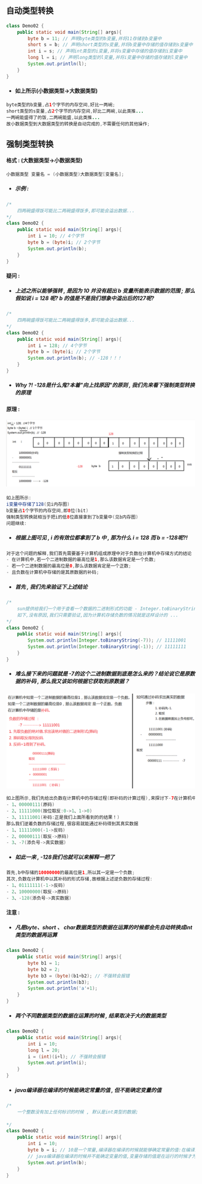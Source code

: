 ## 自动类型转换

```java
class Demo02 {
    public static void main(String[] args){
        byte b = 11; // 声明byte类型的b变量,并将11存储到b变量中
        short s = b; // 声明short类型的s变量,并将b变量中存储的值存储到s变量中
        int i = s; // 声明int类型的i变量,并将s变量中存储的值存储到i变量中
        long l = i; // 声明long类型的l变量,并将i变量中存储的值存储到l变量中
        System.out.println(l);
    }
}
```

* #### 如上所示\(小数据类型-&gt;大数据类型\)

```java
byte类型的b变量,占1个字节的内存空间,好比一两碗;
short类型的s变量,占2个字节的内存空间,好比二两碗,以此类推...
一两碗能盛得了的饭,二两碗能盛,以此类推...
故小数据类型到大数据类型的转换是自动完成的,不需要任何的其他操作;
```

## 强制类型转换

#### 格式 : \(大数据类型-&gt;小数据类型\)

```java
小数据类型 变量名 = (小数据类型)大数据类型[变量名];
```

* ##### 示例 :

```java
/*
    四两碗盛得饭可能比二两碗盛得饭多,即可能会溢出数据...
*/
class Demo02 {
    public static void main(String[] args){
        int i = 10; // 4个字节
        byte b = (byte)i; // 2个字节
        System.out.println(b);
    }
}
```

#### 疑问 :

* ##### 上述之所以能够强转 , 是因为 10 并没有超出 b 变量所能表示数据的范围 ; 那么假如说 i = 128 呢? b 的值是不是我们想象中溢出后的127呢?

```java
/*
    四两碗盛得饭可能比二两碗盛得饭多,即可能会溢出数据...
*/
class Demo02 {
    public static void main(String[] args){
        int i = 128; // 4个字节
        byte b = (byte)i; // 2个字节
        System.out.println(b); // -128！！！
    }
}
```

* ##### Why ?! -128是什么鬼?本着"向上找原因"的原则 , 我们先来看下强制类型转换的原理

#### 原理 :

#### ![](/assets/强制类型转换的原理.png)

```java
如上图所示:
i变量中存储了128(见i内存图)
b变量占1个字节的内存空间,即8位(bit)
强制类型转换就相当于把i的低8位直接拿到了b变量中(见b内存图)
问题继续:
```

* ##### 根据上图可见 , i 的有效位都拿到了 b 中 , 那为什么 i = 128 而 b = -128呢?!

```java
对于这个问题的解释,我们首先需要基于计算机组成原理中对于负数在计算机中存储方式的结论
- 在计算机中,若一个二进制数据的最高位是1,那么该数据肯定是一个负数;
- 若一个二进制数据的最高位是0,那么该数据肯定是一个正数;
- 且负数在计算机中存储的是其原数据的补码;
```

* ##### 首先 , 我们先来验证下上述结论

```java
/*
    sun提供给我们一个用于查看一个数据的二进制形式的功能 - Integer.toBinaryString(data)
    如下,没有原因,我们只需要验证,因为计算机存储负数的情况就是这样设计的 ...
*/
class Demo02 {
    public static void main(String[] args){
        System.out.println(Integer.toBinaryString(-7)); // 11111001
        System.out.println(Integer.toBinaryString(-1)); // 11111111
    }
}
```

* ##### 难么接下来的问题就是 -7的这个二进制数据到底是怎么来的？结论说它是原数据的补码 , 那么我又该如何根据它获取到原数据？

![](/assets/负数的存储过程.png)

```java
如上图所示,我们先给出负数在计算机中的存储过程(即补码的计算过程),来探讨下-7在计算机中存储的11111001到底是怎么来的:
- 1、00000111(原码)
- 2、11111000(按位取反:0->1、1->0)
- 3、11111001(补码:正是我们上面所看到的的结果！)
那么我们逆着负数的存储过程,很容易就能通过补码得到其真实数据
- 1、11111000(-1->反码)
- 2、00000111(取反->原码)
- 3、-7(添负号->真实数据)
```

* ##### 如此一来 , -128我们也就可以来解释一把了

```java
首先,b中存储的10000000的最高位是1,所以其一定是一个负数;
其次,负数在计算机中以其补码的形式存储,故根据上述逆负数的存储过程:
- 1、01111111(-1->反码)
- 2、10000000(取反->原码)
- 3、-128(添负号->真实数据)
```

#### 注意 :

* ##### 凡是byte、short 、 char数据类型的数据在运算的时候都会先自动转换成int类型的数据再运算

```java
class Demo02 {
    public static void main(String[] args){
        byte b1 = 1;
        byte b2 = 2;
        byte b3 = (byte)(b1+b2); // 不强转会报错
        System.out.println(b3);
        System.out.println('a'+1);
    }
}
```

* ##### 两个不同数据类型的数据在运算的时候 , 结果取决于大的数据类型

```java
class Demo02 {
    public static void main(String[] args){
        int i = 10;
        long l = 20;
        i = (int)(i+l); // 不强转会报错
        System.out.println(i);
    }
}
```

* ##### java编译器在编译的时候能确定常量的值 , 但不能确定变量的值

```java
/*
	一个整数没有加上任何标识的时候 , 默认是int类型的数据;

*/
class Demo02 {
	public static void main(String[] args){
		int i = 10;
		byte b = i; // 10是一个常量,编译器在编译的时候就能够确定常量的值:在编译到 byte b = 10; 这条语句的时候,java编译器检查到10并没有超出b所能表示数据的范围,所以允许赋值
		// java编译器在编译的时候并不能确定变量的值,变量存储的值是在运行的时候才为其分配内存空间的;
		System.out.println(b);
	}
}
```



